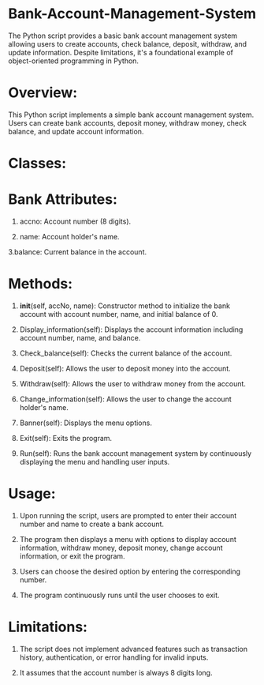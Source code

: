 # Bank-Account-Management-System

The Python script provides a basic bank account management system allowing users to create accounts, check balance, deposit, withdraw, and update information. Despite limitations, it's a foundational example of object-oriented programming in Python.

# Overview:

This Python script implements a simple bank account management system. Users can create bank accounts, deposit money, withdraw money, check balance, and update account information.

# Classes:

   # Bank Attributes:
   
1. accno: Account number (8 digits).

2. name: Account holder's name.

3.balance: Current balance in the account.

# Methods:
 
1. __init__(self, accNo, name): Constructor method to initialize the bank account with account number, name, and initial balance of 0.

2. Display_information(self): Displays the account information including account number, name, and balance.

3. Check_balance(self): Checks the current balance of the account.

4. Deposit(self): Allows the user to deposit money into the account.

5. Withdraw(self): Allows the user to withdraw money from the account.

6. Change_information(self): Allows the user to change the account holder's name.

7. Banner(self): Displays the menu options.

8. Exit(self): Exits the program.

9. Run(self): Runs the bank account management system by continuously displaying the menu and handling user inputs.

# Usage:

1. Upon running the script, users are prompted to enter their account number and name to create a bank account.

2. The program then displays a menu with options to display account information, withdraw money, deposit money, change account information, or exit the program.

3. Users can choose the desired option by entering the corresponding number.

4. The program continuously runs until the user chooses to exit.
 
 # Limitations:

1. The script does not implement advanced features such as transaction history, authentication, or error handling for invalid inputs.

2. It assumes that the account number is always 8 digits long.
